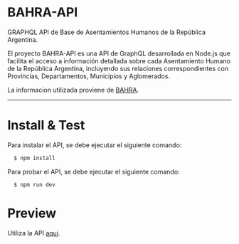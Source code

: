 # BAHRA-API

GRAPHQL API de Base de Asentamientos Humanos de la República Argentina.

El proyecto BAHRA-API es una API de GraphQL desarrollada en Node.js que facilita el acceso a información detallada sobre cada Asentamiento Humano de la República Argentina, incluyendo sus relaciones correspondientes con Provincias, Departamentos, Municipios y Aglomerados.

La informacion utilizada proviene de [BAHRA](http://www.bahra.gob.ar/).

<hr>

# Install & Test
Para instalar el API, se debe ejecutar el siguiente comando:
```bash
  $ npm install
```
Para probar el API, se debe ejecutar el siguiente comando:
```bash
  $ npm run dev
```

# Preview
Utiliza la API [aqui](https://bahra-api.martinfacciuto.site).
